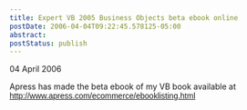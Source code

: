 ```yaml
---
title: Expert VB 2005 Business Objects beta ebook online
postDate: 2006-04-04T09:22:45.578125-05:00
abstract: 
postStatus: publish
---
```

04 April 2006

Apress has made the beta ebook of my VB book available at [<font face="Arial">http://www.apress.com/ecommerce/ebooklisting.html</font>](http://www.apress.com/ecommerce/ebooklisting.html "http://www.apress.com/ecommerce/ebooklisting.html")
